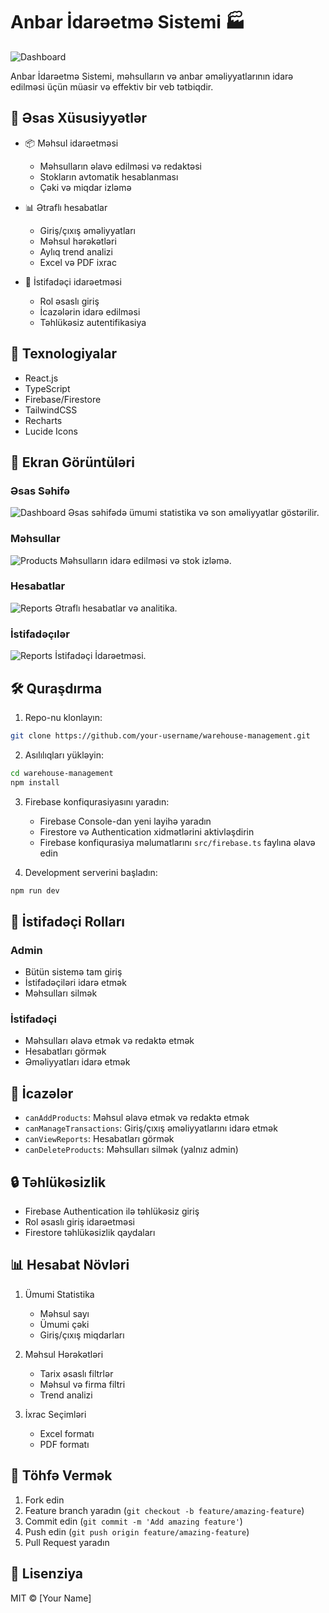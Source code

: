 # Anbar İdarəetmə Sistemi 🏭

![Dashboard](https://i.imgur.com/XYZ123.png)

Anbar İdarəetmə Sistemi, məhsulların və anbar əməliyyatlarının idarə edilməsi üçün müasir və effektiv bir veb tətbiqdir.

## 🌟 Əsas Xüsusiyyətlər

- 📦 Məhsul idarəetməsi
  - Məhsulların əlavə edilməsi və redaktəsi
  - Stokların avtomatik hesablanması
  - Çəki və miqdar izləmə
  
- 📊 Ətraflı hesabatlar
  - Giriş/çıxış əməliyyatları
  - Məhsul hərəkətləri
  - Aylıq trend analizi
  - Excel və PDF ixrac
  
- 👥 İstifadəçi idarəetməsi
  - Rol əsaslı giriş
  - İcazələrin idarə edilməsi
  - Təhlükəsiz autentifikasiya

## 🚀 Texnologiyalar

- React.js
- TypeScript
- Firebase/Firestore
- TailwindCSS
- Recharts
- Lucide Icons

## 📸 Ekran Görüntüləri

### Əsas Səhifə
![Dashboard](https://i.imgur.com/ABC456.png)
Əsas səhifədə ümumi statistika və son əməliyyatlar göstərilir.

### Məhsullar
![Products](https://i.imgur.com/DEF789.png)
Məhsulların idarə edilməsi və stok izləmə.

### Hesabatlar
![Reports](https://i.imgur.com/GHI101.png)
Ətraflı hesabatlar və analitika.

### İstifadəçılər
![Reports](https://i.imgur.com/GHI101.png)
İstifadəçi İdarəetməsi.

## 🛠️ Quraşdırma

1. Repo-nu klonlayın:
```bash
git clone https://github.com/your-username/warehouse-management.git
```

2. Asılılıqları yükləyin:
```bash
cd warehouse-management
npm install
```

3. Firebase konfiqurasiyasını yaradın:
   - Firebase Console-dan yeni layihə yaradın
   - Firestore və Authentication xidmətlərini aktivləşdirin
   - Firebase konfiqurasiya məlumatlarını `src/firebase.ts` faylına əlavə edin

4. Development serverini başladın:
```bash
npm run dev
```

## 👥 İstifadəçi Rolları

### Admin
- Bütün sistemə tam giriş
- İstifadəçiləri idarə etmək
- Məhsulları silmək

### İstifadəçi
- Məhsulları əlavə etmək və redaktə etmək
- Hesabatları görmək
- Əməliyyatları idarə etmək

## 📝 İcazələr

- `canAddProducts`: Məhsul əlavə etmək və redaktə etmək
- `canManageTransactions`: Giriş/çıxış əməliyyatlarını idarə etmək
- `canViewReports`: Hesabatları görmək
- `canDeleteProducts`: Məhsulları silmək (yalnız admin)

## 🔒 Təhlükəsizlik

- Firebase Authentication ilə təhlükəsiz giriş
- Rol əsaslı giriş idarəetməsi
- Firestore təhlükəsizlik qaydaları

## 📊 Hesabat Növləri

1. Ümumi Statistika
   - Məhsul sayı
   - Ümumi çəki
   - Giriş/çıxış miqdarları

2. Məhsul Hərəkətləri
   - Tarix əsaslı filtrlər
   - Məhsul və firma filtri
   - Trend analizi

3. İxrac Seçimləri
   - Excel formatı
   - PDF formatı

## 🤝 Töhfə Vermək

1. Fork edin
2. Feature branch yaradın (`git checkout -b feature/amazing-feature`)
3. Commit edin (`git commit -m 'Add amazing feature'`)
4. Push edin (`git push origin feature/amazing-feature`)
5. Pull Request yaradın

## 📄 Lisenziya

MIT © [Your Name]

